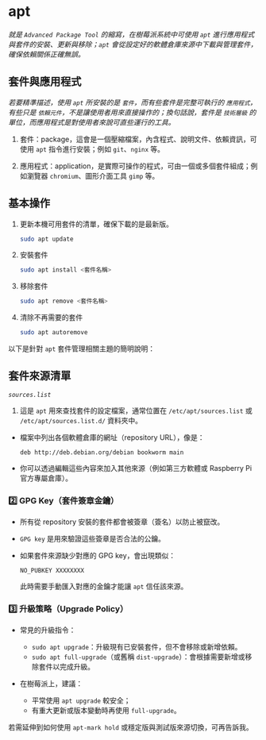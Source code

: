 # apt

_就是 `Advanced Package Tool` 的縮寫，在樹莓派系統中可使用 `apt` 進行應用程式與套件的安裝、更新與移除；`apt` 會從設定好的軟體倉庫來源中下載與管理套件，確保依賴關係正確無誤。_

## 套件與應用程式

_若要精準描述，使用 `apt` 所安裝的是 `套件`，而有些套件是完整可執行的 `應用程式`，有些只是 `依賴元件`，不是讓使用者用來直接操作的；換句話說，套件是 `技術層級` 的單位，而應用程式是對使用者來說可直些運行的工具。_

1. 套件：package，這會是一個壓縮檔案，內含程式、說明文件、依賴資訊，可使用 `apt` 指令進行安裝；例如 `git`、`nginx` 等。

2. 應用程式：application，是實際可操作的程式，可由一個或多個套件組成；例如瀏覽器 `chromium`、圖形介面工具 `gimp` 等。

## 基本操作

1. 更新本機可用套件的清單，確保下載的是最新版。

    ```bash
    sudo apt update
    ```

2. 安裝套件

    ```bash
    sudo apt install <套件名稱>
    ```


3. 移除套件

    ```bash
    sudo apt remove <套件名稱>
    ```

4. 清除不再需要的套件

    ```bash
    sudo apt autoremove
    ```

以下是針對 `apt` 套件管理相關主題的簡明說明：



## 套件來源清單

_`sources.list`_

1. 這是 `apt` 用來查找套件的設定檔案，通常位置在 `/etc/apt/sources.list` 或 `/etc/apt/sources.list.d/` 資料夾中。
* 檔案中列出各個軟體倉庫的網址（repository URL），像是：

  ```
  deb http://deb.debian.org/debian bookworm main
  ```
* 你可以透過編輯這些內容來加入其他來源（例如第三方軟體或 Raspberry Pi 官方專屬倉庫）。



### 2️⃣ GPG Key（套件簽章金鑰）

* 所有從 repository 安裝的套件都會被簽章（簽名）以防止被竄改。
* `GPG key` 是用來驗證這些簽章是否合法的公鑰。
* 如果套件來源缺少對應的 GPG key，會出現類似：

  ```
  NO_PUBKEY XXXXXXXX
  ```

  此時需要手動匯入對應的金鑰才能讓 `apt` 信任該來源。



### 3️⃣ 升級策略（Upgrade Policy）

* 常見的升級指令：

  * `sudo apt upgrade`：升級現有已安裝套件，但不會移除或新增依賴。
  * `sudo apt full-upgrade`（或舊稱 `dist-upgrade`）：會根據需要新增或移除套件以完成升級。
* 在樹莓派上，建議：

  * 平常使用 `apt upgrade` 較安全；
  * 有重大更新或版本變動時再使用 `full-upgrade`。



若需延伸到如何使用 `apt-mark hold` 或穩定版與測試版來源切換，可再告訴我。

